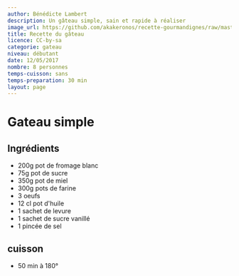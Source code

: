 ```yaml
---
author: Bénédicte Lambert
description: Un gâteau simple, sain et rapide à réaliser
image_url: https://github.com/akakeronos/recette-gourmandignes/raw/master/images/tiramisu-revisite.jpg
title: Recette du gâteau
licence: CC-by-sa
categorie: gateau
niveau: débutant
date: 12/05/2017
nombre: 8 personnes
temps-cuisson: sans
temps-preparation: 30 min
layout: page
---
```


# Gateau simple

## Ingrédients

* 200g pot de fromage blanc
* 75g pot de sucre
* 350g pot de miel
* 300g pots de farine
* 3 oeufs
* 12 cl pot d'huile
* 1 sachet de levure
* 1 sachet de sucre vanillé
* 1 pincée de sel

## cuisson
* 50 min à 180°
